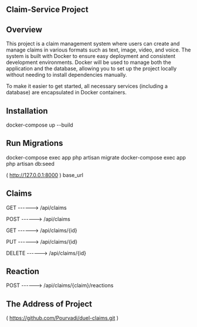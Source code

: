 
## Claim-Service Project

## Overview

This project is a claim management system where users can create and manage claims in various formats such as text, image, video, and voice. The system is built with Docker to ensure easy deployment and consistent development environments. Docker will be used to manage both the application and the database, allowing you to set up the project locally without needing to install dependencies manually.

To make it easier to get started, all necessary services (including a database) are encapsulated in Docker containers.

## Installation

docker-compose up --build

## Run Migrations

docker-compose exec app php artisan migrate
docker-compose exec app php artisan db:seed

( http://127.0.0.1:8000 ) base_url 

## Claims

GET  ------> /api/claims

POST  ------> /api/claims

GET  ------> /api/claims/{id}

PUT  ------> /api/claims/{id}

DELETE  ------> /api/claims/{id}

## Reaction

POST  ------> /api/claims/{claim}/reactions

## The Address of Project

( https://github.com/Pourvadi/duel-claims.git )
